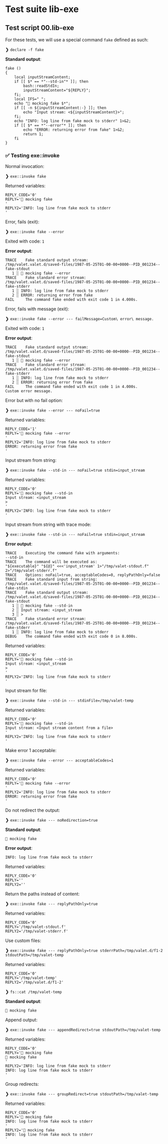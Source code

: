 # Test suite lib-exe

## Test script 00.lib-exe

For these tests, we will use a special command `fake` defined as such:

❯ `declare -f fake`

**Standard output**:

```text
fake () 
{ 
    local inputStreamContent;
    if [[ $* == *"--std-in"* ]]; then
        bash::readStdIn;
        inputStreamContent="${REPLY}";
    fi;
    local IFS=" ";
    echo "🙈 mocking fake $*";
    if [[ -n ${inputStreamContent:-} ]]; then
        echo "Input stream: <${inputStreamContent}>";
    fi;
    echo "INFO: log line from fake mock to stderr" 1>&2;
    if [[ $* == *"--error"* ]]; then
        echo "ERROR: returning error from fake" 1>&2;
        return 1;
    fi
}
```

### ✅ Testing exe::invoke

Normal invocation:

❯ `exe::invoke fake`

Returned variables:

```text
REPLY_CODE='0'
REPLY='🙈 mocking fake 
'
REPLY2='INFO: log line from fake mock to stderr
'
```

Error, fails (exit):

❯ `exe::invoke fake --error`

Exited with code: `1`

**Error output**:

```text
TRACE    Fake standard output stream:
/tmp/valet.valet.d/saved-files/1987-05-25T01-00-00+0000--PID_001234--fake-stdout
   1 ░ 🙈 mocking fake --error
TRACE    Fake standard error stream:
/tmp/valet.valet.d/saved-files/1987-05-25T01-00-00+0000--PID_001234--fake-stderr
   1 ░ INFO: log line from fake mock to stderr
   2 ░ ERROR: returning error from fake
FAIL     The command fake ended with exit code 1 in 4.000s.
```

Error, fails with message (exit):

❯ `exe::invoke fake --error --- failMessage=Custom\ error\ message.`

Exited with code: `1`

**Error output**:

```text
TRACE    Fake standard output stream:
/tmp/valet.valet.d/saved-files/1987-05-25T01-00-00+0000--PID_001234--fake-stdout
   1 ░ 🙈 mocking fake --error
TRACE    Fake standard error stream:
/tmp/valet.valet.d/saved-files/1987-05-25T01-00-00+0000--PID_001234--fake-stderr
   1 ░ INFO: log line from fake mock to stderr
   2 ░ ERROR: returning error from fake
FAIL     The command fake ended with exit code 1 in 4.000s.
Custom error message.
```

Error but with no fail option:

❯ `exe::invoke fake --error --- noFail=true`

Returned variables:

```text
REPLY_CODE='1'
REPLY='🙈 mocking fake --error
'
REPLY2='INFO: log line from fake mock to stderr
ERROR: returning error from fake
'
```

Input stream from string:

❯ `exe::invoke fake --std-in --- noFail=true stdin=input_stream`

Returned variables:

```text
REPLY_CODE='0'
REPLY='🙈 mocking fake --std-in
Input stream: <input_stream
>
'
REPLY2='INFO: log line from fake mock to stderr
'
```

Input stream from string with trace mode:

❯ `exe::invoke fake --std-in --- noFail=true stdin=input_stream`

**Error output**:

```text
TRACE    Executing the command fake with arguments: 
--std-in
TRACE    The command will be executed as:
"${executable}" "${@}" <<<'input_stream' 1>"/tmp/valet-stdout.f" 2>"/tmp/valet-stderr.f"
TRACE    Options: noFail=true, acceptableCodes=0, replyPathOnly=false
TRACE    Fake standard input from string:
/tmp/valet.valet.d/saved-files/1987-05-25T01-00-00+0000--PID_001234--fake-stdin
TRACE    Fake standard output stream:
/tmp/valet.valet.d/saved-files/1987-05-25T01-00-00+0000--PID_001234--fake-stdout
   1 ░ 🙈 mocking fake --std-in
   2 ░ Input stream: <input_stream
   3 ░ >
TRACE    Fake standard error stream:
/tmp/valet.valet.d/saved-files/1987-05-25T01-00-00+0000--PID_001234--fake-stderr
   1 ░ INFO: log line from fake mock to stderr
DEBUG    The command fake ended with exit code 0 in 8.000s.
```

Returned variables:

```text
REPLY_CODE='0'
REPLY='🙈 mocking fake --std-in
Input stream: <input_stream
>
'
REPLY2='INFO: log line from fake mock to stderr
'
```

Input stream for file:

❯ `exe::invoke fake --std-in --- stdinFile=/tmp/valet-temp`

Returned variables:

```text
REPLY_CODE='0'
REPLY='🙈 mocking fake --std-in
Input stream: <Input stream content from a file>
'
REPLY2='INFO: log line from fake mock to stderr
'
```

Make error 1 acceptable:

❯ `exe::invoke fake --error --- acceptableCodes=1`

Returned variables:

```text
REPLY_CODE='0'
REPLY='🙈 mocking fake --error
'
REPLY2='INFO: log line from fake mock to stderr
ERROR: returning error from fake
'
```

Do not redirect the output:

❯ `exe::invoke fake --- noRedirection=true`

**Standard output**:

```text
🙈 mocking fake 
```

**Error output**:

```text
INFO: log line from fake mock to stderr
```

Returned variables:

```text
REPLY_CODE='0'
REPLY=''
REPLY2=''
```

Return the paths instead of content:

❯ `exe::invoke fake --- replyPathOnly=true`

Returned variables:

```text
REPLY_CODE='0'
REPLY='/tmp/valet-stdout.f'
REPLY2='/tmp/valet-stderr.f'
```

Use custom files:

❯ `exe::invoke fake --- replyPathOnly=true stderrPath=/tmp/valet.d/f1-2 stdoutPath=/tmp/valet-temp`

Returned variables:

```text
REPLY_CODE='0'
REPLY='/tmp/valet-temp'
REPLY2='/tmp/valet.d/f1-2'
```

❯ `fs::cat /tmp/valet-temp`

**Standard output**:

```text
🙈 mocking fake 

```

Append output:

❯ `exe::invoke fake --- appendRedirect=true stdoutPath=/tmp/valet-temp`

Returned variables:

```text
REPLY_CODE='0'
REPLY='🙈 mocking fake 
🙈 mocking fake 
'
REPLY2='INFO: log line from fake mock to stderr
INFO: log line from fake mock to stderr
'
```

Group redirects:

❯ `exe::invoke fake --- groupRedirect=true stdoutPath=/tmp/valet-temp`

Returned variables:

```text
REPLY_CODE='0'
REPLY='🙈 mocking fake 
INFO: log line from fake mock to stderr
'
REPLY2='🙈 mocking fake 
INFO: log line from fake mock to stderr
'
```

